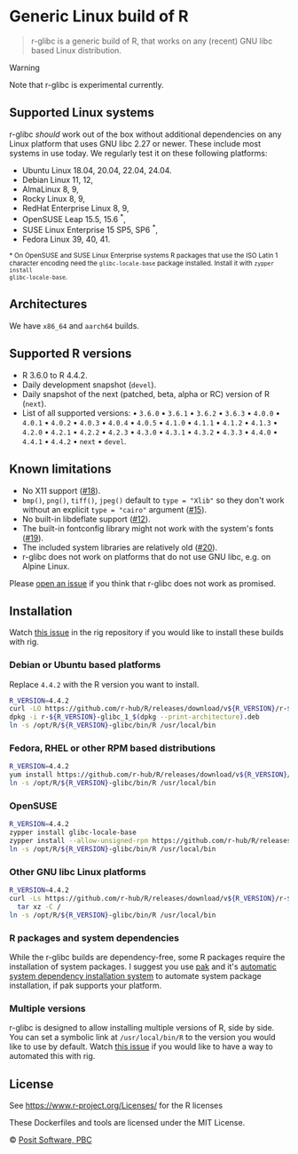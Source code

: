 # Generic Linux build of R

> r-glibc is a generic build of R, that works on any (recent) GNU libc
> based Linux distribution.

> [!WARNING]
> Note that r-glibc is experimental currently.

## Supported Linux systems

r-glibc _should_ work out of the box without additional dependencies
on any Linux platform that uses GNU libc 2.27 or newer.
These include most systems in use today. We regularly test it on these
following platforms:

* Ubuntu Linux 18.04, 20.04, 22.04, 24.04.
* Debian Linux 11, 12,
* AlmaLinux 8, 9,
* Rocky Linux 8, 9,
* RedHat Enterprise Linux 8, 9,
* OpenSUSE Leap 15.5, 15.6 <sup>*</sup>,
* SUSE Linux Enterprise 15 SP5, SP6 <sup>*</sup>,
* Fedora Linux 39, 40, 41.

<small>
* On OpenSUSE and SUSE Linux Enterprise systems R packages that use the
ISO Latin 1 character encoding need the <code>glibc-locale-base</code>
package installed. Install it with <code>zypper install
glibc-locale-base</code>.
</small>

## Architectures

We have `x86_64` and `aarch64` builds.

## Supported R versions

* R 3.6.0 to R 4.4.2.
* Daily development snapshot (`devel`).
* Daily snapshot of the next (patched, beta, alpha or RC) version of
  R (`next`).
* List of all supported versions:
  • `3.6.0` • `3.6.1` • `3.6.2` • `3.6.3`
  • `4.0.0` • `4.0.1` • `4.0.2` • `4.0.3` • `4.0.4` • `4.0.5`
  • `4.1.0` • `4.1.1` • `4.1.2` • `4.1.3`
  • `4.2.0` • `4.2.1` • `4.2.2` • `4.2.3`
  • `4.3.0` • `4.3.1` • `4.3.2` • `4.3.3`
  • `4.4.0` • `4.4.1` • `4.4.2`
  • `next` • `devel`.

## Known limitations

* No X11 support ([#18](https://github.com/r-hub/r-glibc/issues/18)).
* `bmp()`, `png()`, `tiff()`, `jpeg()` default to `type = "Xlib"` so they
  don't work without an explicit `type = "cairo"` argument ([#15](
  https://github.com/r-hub/r-glibc/issues/15)).
* No built-in libdeflate support ([#12](
  https://github.com/r-hub/r-glibc/issues/12)).
* The built-in fontconfig library might not work with the system's
  fonts ([#19](https://github.com/r-hub/r-glibc/issues/19)).
* The included system libraries are relatively old ([#20](
  https://github.com/r-hub/r-glibc/issues/20)).
* r-glibc does not work on platforms that do not use GNU libc, e.g. on
  Alpine Linux.

Please [open an issue](https://github.com/r-hub/r-glibc/issues) if you
think that r-glibc does not work as promised.

## Installation

Watch [this issue](https://github.com/r-lib/rig/issues/258) in the
rig repository if you would like to install these builds with rig.

### Debian or Ubuntu based platforms

Replace `4.4.2` with the R version you want to install.

```sh
R_VERSION=4.4.2
curl -LO https://github.com/r-hub/R/releases/download/v${R_VERSION}/r-${R_VERSION}-glibc_1_$(dpkg --print-architecture).deb
dpkg -i r-${R_VERSION}-glibc_1_$(dpkg --print-architecture).deb
ln -s /opt/R/${R_VERSION}-glibc/bin/R /usr/local/bin
```

### Fedora, RHEL or other RPM based distributions

```sh
R_VERSION=4.4.2
yum install https://github.com/r-hub/R/releases/download/v${R_VERSION}/R-${R_VERSION}-glibc-1-1.$(uname -m).rpm
ln -s /opt/R/${R_VERSION}-glibc/bin/R /usr/local/bin
```

### OpenSUSE

```sh
R_VERSION=4.4.2
zypper install glibc-locale-base
zypper install --allow-unsigned-rpm https://github.com/r-hub/R/releases/download/v${R_VERSION}/R-${R_VERSION}-glibc-1-1.$(uname -m).rpm
ln -s /opt/R/${R_VERSION}-glibc/bin/R /usr/local/bin
```

### Other GNU libc Linux platforms

```sh
R_VERSION=4.4.2
curl -Ls https://github.com/r-hub/R/releases/download/v${R_VERSION}/r-${R_VERSION}-glibc-$(uname -m).tar.gz |
  tar xz -C /
ln -s /opt/R/${R_VERSION}-glibc/bin/R /usr/local/bin
```

### R packages and system dependencies

While the r-glibc builds are dependency-free, some R packages require
the installation of system packages. I suggest you use [pak](
  https://pak.r-lib.org) and it's [automatic system dependency installation
system](https://pak.r-lib.org/reference/sysreqs.html) to automate system
package installation, if pak supports your platform.

### Multiple versions

r-glibc is designed to allow installing multiple versions of R, side by
side. You can set a symbolic link at `/usr/local/bin/R` to the version
you would like to use by default. Watch [this issue](
  https://github.com/r-lib/rig/issues/258) if you would like to have a
way to automated this with rig.

## License

See <https://www.r-project.org/Licenses/> for the R licenses

These Dockerfiles and tools are licensed under the MIT License.

© [Posit Software, PBC](https://posit.co/)

